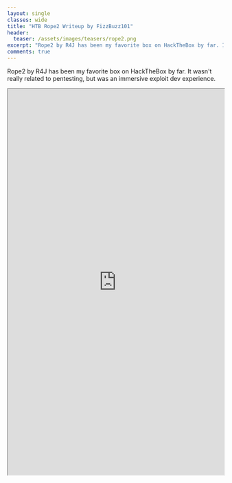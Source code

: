 ```yaml
---
layout: single
classes: wide
title: "HTB Rope2 Writeup by FizzBuzz101"
header:
  teaser: /assets/images/teasers/rope2.png
excerpt: "Rope2 by R4J has been my favorite box on HackTheBox by far. It wasn't really related to pentesting, but was an immersive exploit dev experience"
comments: true
---
```


Rope2 by R4J has been my favorite box on HackTheBox by far. It wasn't really related to pentesting, but was an immersive exploit dev experience.

<iframe src='https://www.willsroot.io/2021/01/rope2-hackthebox-writeup-chromium-v8.html' width="100%" height="900"></iframe>

